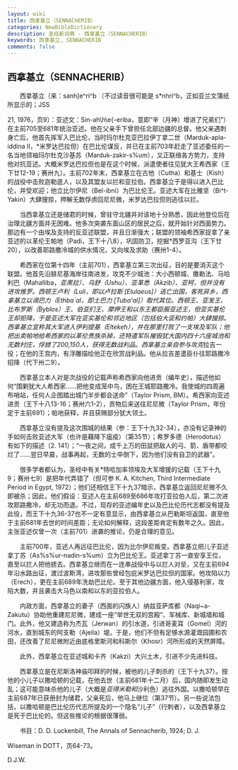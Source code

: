 ```yaml
---
layout: wiki
title: 西拿基立（SENNACHERIB）
categories: NewBibleDictionary
description: 圣经新词典 - 西拿基立（SENNACHERIB）
keywords: 西拿基立, SENNACHERIB
comments: false
---
```


## 西拿基立（SENNACHERIB）

　　西拿基立（来：sanh]e^ri^b 〔不过读音很可能是 s*nhri^b，正如亚兰文蒲纸所显示的；JSS

21, 1976，页9〕：亚述文：Sin-ah\h\e{-eriba，意即“辛〔月神〕增进了兄弟们”）在主前705至681年统治亚述。他在父亲手下曾担任北部边疆的总督。他父亲遇刺身亡后，他首先挥军入巴比伦，当时玛尔杜克亚巴拉伊丁拿二世（Marduk-apla-iddina II，*米罗达巴拉但）在巴比伦谋反，并已在主前703年赶走了亚述委任的一名当地领袖玛尔杜克沙基苏（Marduk-zakir-s%um），又正联络各方势力，支持他对抗亚述。大概米罗达巴拉但也是在这个时候，派遣使者往见犹大王希西家（王下廿12-19；赛卅九）。主前702年末，西拿基立在古他（Cutha）和基士（Kish）的战役中击败迦勒底人，以及其盟友以拦和亚拉伯。西拿基立于是得以进入巴比伦，并受欢迎；他立比尔伊尼（Bel-ibni）为巴比伦王。亚述大军在比雅坚（Bi^t-Yakin）大肆搜掠，押解无数俘虏回尼尼微，米罗达巴拉但则逃往以拦。

　　当西拿基立还是储君的时候，曾驻守北疆并对该地十分熟悉，因此他登位后在治理北疆方面并无困难。他多次突袭东面山区的居民之后，就开始针对西面势力。那边有一个由埃及支持的反亚述联盟，并且日渐强大；联盟的领袖希西家捉拿了亲亚述的以革伦王帕地（Padi，王下十八8），巩固防卫，挖掘*西罗亚沟（王下廿20），以改善耶路撒冷城的供水情况，又向埃及求助（赛卅1-4）。

　　希西家在位第十四年（主前701），西拿基立第三次出征，目的是要消灭这个联盟。他首先沿腓尼基海岸往南进发，攻克不少城池：大小西顿城、撒勒法、马哈利巴（Mahalliba，*亚黑拉）、乌舒（Ushu）、亚革悉（Akzib）、亚柯，但并没有进攻推罗。西顿王卢利（Luli，即以卢拉斯 [Elulaeus]）逃亡出国，客死异乡，西拿基立以谒巴力（Ethba`al，即土巴力 [Tuba'al]）取代其位。西顿王、亚发王、比布罗斯（Byblos）王、伯亚扪王、摩押王和以东王都臣服亚述王，但亚实基伦王却拒降，于是亚述大军在亚实基伦和邻近地区（包括伯大衮和约帕）大肆搜掠。西拿基立宣称其大军进入伊利提基（Eltekeh），并在那里打败了一支埃及军队；他把出卖帕地给希西家的以革伦贵族杀掉，还特遣军队摧毁犹大国内四十六座城池和无数村庄，俘掳了200,150人，获得无数战利品。西拿基立亲自参与攻克*拉吉一役；在他的王宫内，有浮雕描绘他正在欣赏战利品。他从拉吉差遣臣仆往耶路撒冷招降（代下卅二9）。

　　西拿基立本人对是次战役的记载声称希西家向他进贡（编年史），描述他如何“围剿犹大人希西家……把他变成笼中鸟，困在王城耶路撒冷。我使城的四周遍布哨站，任何人企图踏出城门半步都会送命”（Taylor Prism, BM）。希西家向亚述进贡（王下十八13-16；赛卅六1-2），贡物后来送往尼尼微（Taylor Prism，年份定于主前691）；帕地获释，并且获赐部分犹大领土。

　　西拿基立没有提及这次围城的结果（参：王下十九32-34），亦没有记录神的手如何击败亚述大军（也许是藉降下瘟疫）（第35节）；希罗多德（Herodotus）有如下的描述（2. 141）；“一夜之间，成千上万的田鼠把敌人的弓、箭、盾带都咬烂了……翌日早晨，战事再起，无数的士卒倒下，因为他们没有自卫的武器”。

　　很多学者都认为，圣经中有关*特哈加率领埃及大军增援的记载（王下十九9；赛卅七9）是把年代弄错了（但可参 K. A. Kitchen, Third Intermediate Period in Egypt, 1972）；他们还相信王下十九37暗示，西拿基立返回尼尼微不久即被杀；因此，他们假设：亚述人在主前689至686年攻打亚拉伯人后，第二次进攻耶路撒冷，却无功而退。不过，现存的亚述编年史以及巴比伦历代志都没有提及此役，而王下十九36-37也不一定有意显示，由西拿基立从巴勒斯坦返国，直至他于主前681年去世的时间差距；无论如何解释，这段差距肯定有数年之久。因此，主张亚述仅曾一次（主前701）进袭的推论，仍是合理的意见。

　　主前700年，亚述人再远征巴比伦，因为比尔伊尼叛变。西拿基立把儿子亚述拿丁苏（As%s%ur-nadin-s%um）立为巴比伦王。亚述拿丁苏一直安享王位，直至以拦人把他掳去。西拿基立继而在一连串战役中与以拦人对垒，又在主前694年沿水路出征，渡过波斯湾，进攻那些曾经包庇米罗达巴拉但的国家。他攻陷以力（Erech），更在主前689年洗劫巴比伦。至于其他边疆方面，他入侵基利家，攻陷大数，并且袭击大马色以南和以东的亚拉伯人。

　　内政方面，西拿基立的妻子（西面的闪族人）纳兹亚萨库都（Naqi~a-Zakutu）协助他重建尼尼微，建成一座“举世无双的宫殿”、军械库、新城墙和城门。此外，他又建造称为杰瓦（Jerwan）的引水道，引进哥麦耳（Gomel）河的河水，直到城东的阿支勒（Ajeila）堤。于是，他们不但有足够水源灌溉园圃和农田，还改善了尼尼微附近由底格里斯河和科斯尔（Khosr）河所形成的天然屏障。

　　此外，西拿基立在亚述城和卡齐（Kakzi）大兴土木，引进不少先进科技。

　　西拿基立是在尼斯洛神庙叩拜的时候，被他的儿子刺杀的（王下十九37）。按他的小儿子以撒哈顿的记载，在他去世（主前681年十二月）后，国内随即发生动乱；这可能意味杀他的儿子（大概是*亚得米勒和*沙利色）逃往外国。以撒哈顿早在主前687年已获册封为储君，父亲死后，他马上继位（第37节）。另一些说法包括，以撒哈顿是巴比伦历代志所提及的一个隐名“儿子”（行刺者），以及西拿基立是死于巴比伦的。但这些推论的根据很薄弱。

　　书目：D. D. Luckenbill, The Annals of Sennacherib, 1924; D. J.

Wiseman in DOTT，页64-73。

D.J.W.








